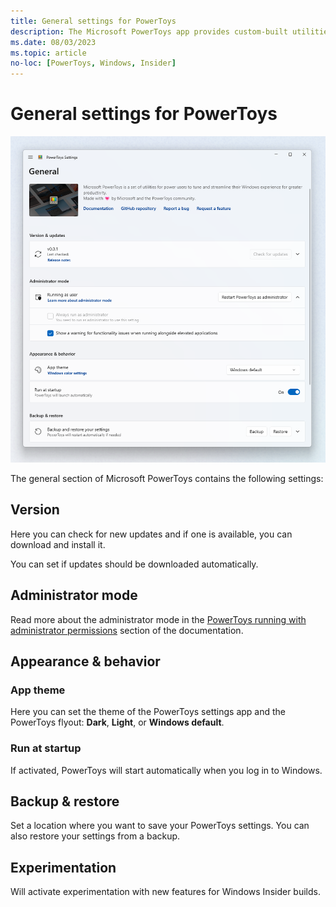 ```yaml
---
title: General settings for PowerToys
description: The Microsoft PowerToys app provides custom-built utilities for Windows. Find info about the version, admin mode, app theme, startup behavior, or turn on the experimental features in the General settings dashboard.
ms.date: 08/03/2023
ms.topic: article
no-loc: [PowerToys, Windows, Insider]
---
```


# General settings for PowerToys

![General settings of PowerToys](../images/pt-general.png)

The general section of Microsoft PowerToys contains the following settings:

## Version

Here you can check for new updates and if one is available, you can download and install it.

You can set if updates should be downloaded automatically.

## Administrator mode

Read more about the administrator mode in the [PowerToys running with administrator permissions](./administrator.md) section of the documentation.

## Appearance & behavior

### App theme

Here you can set the theme of the PowerToys settings app and the PowerToys flyout: **Dark**, **Light**, or **Windows default**.

### Run at startup

If activated, PowerToys will start automatically when you log in to Windows.

## Backup & restore

Set a location where you want to save your PowerToys settings. You can also restore your settings from a backup.

## Experimentation

Will activate experimentation with new features for Windows Insider builds.
